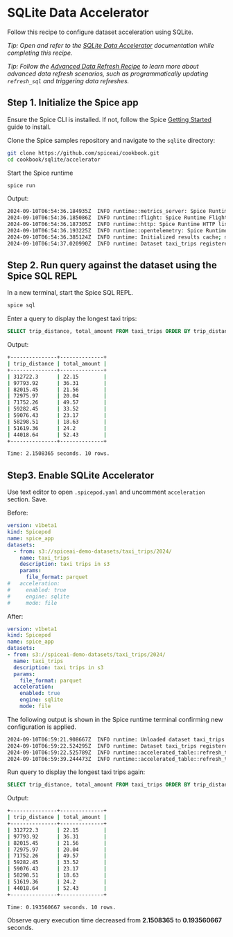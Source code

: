 # SQLite Data Accelerator

Follow this recipe to configure dataset acceleration using SQLite.

_Tip: Open and refer to the [SQLite Data Accelerator](https://docs.spiceai.org/components/data-accelerators/sqlite) documentation while completing this recipe._

_Tip: Follow the [Advanced Data Refresh Recipe](../data-refresh/README.md) to learn more about advanced data refresh scenarios, such as programmatically updating `refresh_sql` and triggering data refreshes._

## Step 1. Initialize the Spice app

Ensure the Spice CLI is installed. If not, follow the Spice [Getting Started](https://docs.spiceai.org/getting-started) guide to install.

Clone the Spice samples repository and navigate to the `sqlite` directory:

```bash
git clone https://github.com/spiceai/cookbook.git
cd cookbook/sqlite/accelerator
```

Start the Spice runtime

```bash
spice run
```

Output:

```bash
2024-09-10T06:54:36.184935Z  INFO runtime::metrics_server: Spice Runtime Metrics listening on 127.0.0.1:9090
2024-09-10T06:54:36.185086Z  INFO runtime::flight: Spice Runtime Flight listening on 127.0.0.1:50051
2024-09-10T06:54:36.187305Z  INFO runtime::http: Spice Runtime HTTP listening on 127.0.0.1:8090
2024-09-10T06:54:36.193225Z  INFO runtime::opentelemetry: Spice Runtime OpenTelemetry listening on 127.0.0.1:50052
2024-09-10T06:54:36.385124Z  INFO runtime: Initialized results cache; max size: 128.00 MiB, item ttl: 1s
2024-09-10T06:54:37.020990Z  INFO runtime: Dataset taxi_trips registered (s3://spiceai-demo-datasets/taxi_trips/2024/), results cache enabled.
```

## Step 2. Run query against the dataset using the Spice SQL REPL

In a new terminal, start the Spice SQL REPL.

```bash
spice sql
```

Enter a query to display the longest taxi trips:

```sql
SELECT trip_distance, total_amount FROM taxi_trips ORDER BY trip_distance DESC LIMIT 10;
```

Output:

```bash
+---------------+--------------+
| trip_distance | total_amount |
+---------------+--------------+
| 312722.3      | 22.15        |
| 97793.92      | 36.31        |
| 82015.45      | 21.56        |
| 72975.97      | 20.04        |
| 71752.26      | 49.57        |
| 59282.45      | 33.52        |
| 59076.43      | 23.17        |
| 58298.51      | 18.63        |
| 51619.36      | 24.2         |
| 44018.64      | 52.43        |
+---------------+--------------+

Time: 2.1508365 seconds. 10 rows.
```

## Step3. Enable SQLite Accelerator

Use text editor to open `.spicepod.yaml` and uncomment `acceleration` section. Save.

Before:

```yaml
version: v1beta1
kind: Spicepod
name: spice_app
datasets:
  - from: s3://spiceai-demo-datasets/taxi_trips/2024/
    name: taxi_trips
    description: taxi trips in s3
    params:
      file_format: parquet
#   acceleration:
#     enabled: true
#     engine: sqlite
#     mode: file
```

After:

```yaml
version: v1beta1
kind: Spicepod
name: spice_app
datasets:
- from: s3://spiceai-demo-datasets/taxi_trips/2024/
  name: taxi_trips
  description: taxi trips in s3
  params:
    file_format: parquet
  acceleration:
    enabled: true
    engine: sqlite
    mode: file
```

The following output is shown in the Spice runtime terminal confirming new configuration is applied.

```bash
2024-09-10T06:59:21.908667Z  INFO runtime: Unloaded dataset taxi_trips
2024-09-10T06:59:22.524295Z  INFO runtime: Dataset taxi_trips registered (s3://spiceai-demo-datasets/taxi_trips/2024/), acceleration (sqlite:file), results cache enabled.
2024-09-10T06:59:22.525789Z  INFO runtime::accelerated_table::refresh_task: Loading data for dataset taxi_trips
2024-09-10T06:59:39.244473Z  INFO runtime::accelerated_table::refresh_task: Loaded 2,964,624 rows (421.71 MiB) for dataset taxi_trips in 16s 718ms.
```

Run query to display the longest taxi trips again:

```sql
SELECT trip_distance, total_amount FROM taxi_trips ORDER BY trip_distance DESC LIMIT 10;
```

Output:

```bash
+---------------+--------------+
| trip_distance | total_amount |
+---------------+--------------+
| 312722.3      | 22.15        |
| 97793.92      | 36.31        |
| 82015.45      | 21.56        |
| 72975.97      | 20.04        |
| 71752.26      | 49.57        |
| 59282.45      | 33.52        |
| 59076.43      | 23.17        |
| 58298.51      | 18.63        |
| 51619.36      | 24.2         |
| 44018.64      | 52.43        |
+---------------+--------------+

Time: 0.193560667 seconds. 10 rows.
```

Observe query execution time decreased from **2.1508365** to **0.193560667** seconds.
